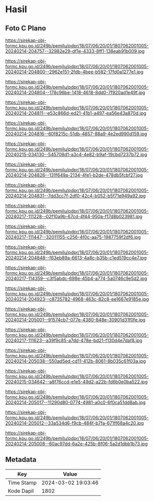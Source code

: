 # Hasil

## Foto C Plano

https://sirekap-obj-formc.kpu.go.id/249b/pemilu/pdpr/18/07/06/20/01/1807062001005-20240214-204757--32982e29-df1e-4333-8ff1-138eab91b009.jpg

https://sirekap-obj-formc.kpu.go.id/249b/pemilu/pdpr/18/07/06/20/01/1807062001005-20240214-204800--2962e151-2fdb-4bee-b582-17fd0a1277e1.jpg

https://sirekap-obj-formc.kpu.go.id/249b/pemilu/pdpr/18/07/06/20/01/1807062001005-20240214-204804--178c96be-1418-4618-8dd0-7f920ad1e49f.jpg

https://sirekap-obj-formc.kpu.go.id/249b/pemilu/pdpr/18/07/06/20/01/1807062001005-20240214-204811--e53c866d-ed21-41b1-a497-ea56e43a870d.jpg

https://sirekap-obj-formc.kpu.go.id/249b/pemilu/pdpr/18/07/06/20/01/1807062001005-20240214-204816--60f8215c-51db-4857-88a9-4e2ed990d159.jpg

https://sirekap-obj-formc.kpu.go.id/249b/pemilu/pdpr/18/07/06/20/01/1807062001005-20240215-034130--545708d1-a3c4-4e82-b9af-19cbd7237b72.jpg

https://sirekap-obj-formc.kpu.go.id/249b/pemilu/pdpr/18/07/06/20/01/1807062001005-20240214-204826--131f649a-2134-4fe1-b2de-478db5fcbf27.jpg

https://sirekap-obj-formc.kpu.go.id/249b/pemilu/pdpr/18/07/06/20/01/1807062001005-20240214-204831--7dd3cc7f-2df0-42c4-b052-b5f71e949a92.jpg

https://sirekap-obj-formc.kpu.go.id/249b/pemilu/pdpr/18/07/06/20/01/1807062001005-20240217-111228--02f10a9b-67cd-4f44-950a-f17d8b023981.jpg

https://sirekap-obj-formc.kpu.go.id/249b/pemilu/pdpr/18/07/06/20/01/1807062001005-20240217-111447--32011155-c256-4f0c-aa75-1987759f2df6.jpg

https://sirekap-obj-formc.kpu.go.id/249b/pemilu/pdpr/18/07/06/20/01/1807062001005-20240214-204848--f63eb89a-6613-4a8c-b35b-c1ed519cc4e7.jpg

https://sirekap-obj-formc.kpu.go.id/249b/pemilu/pdpr/18/07/06/20/01/1807062001005-20240217-114359--c3f5abdc-698e-45b4-a774-5a0746c9e5d2.jpg

https://sirekap-obj-formc.kpu.go.id/249b/pemilu/pdpr/18/07/06/20/01/1807062001005-20240214-204923--c8735782-4968-463c-82c8-ee1667e9185e.jpg

https://sirekap-obj-formc.kpu.go.id/249b/pemilu/pdpr/18/07/06/20/01/1807062001005-20240214-205001--91574cb7-077e-4380-848e-30901d31f0fe.jpg

https://sirekap-obj-formc.kpu.go.id/249b/pemilu/pdpr/18/07/06/20/01/1807062001005-20240217-111623--a39f9c85-a7dd-478e-bd21-f130d4e7daf8.jpg

https://sirekap-obj-formc.kpu.go.id/249b/pemilu/pdpr/18/07/06/20/01/1807062001005-20240214-205038--550ad5ed-cd11-412b-8061-8b035c61f03a.jpg

https://sirekap-obj-formc.kpu.go.id/249b/pemilu/pdpr/18/07/06/20/01/1807062001005-20240215-034642--a8f76ccd-e1e5-49d2-a22b-fd6b0e0ba522.jpg

https://sirekap-obj-formc.kpu.go.id/249b/pemilu/pdpr/18/07/06/20/01/1807062001005-20240214-205017--11290d80-0774-4981-a0c0-6f0ca51dd8ab.jpg

https://sirekap-obj-formc.kpu.go.id/249b/pemilu/pdpr/18/07/06/20/01/1807062001005-20240214-205012--33a534d6-f9cb-484f-b7fa-671ff68a4c20.jpg

https://sirekap-obj-formc.kpu.go.id/249b/pemilu/pdpr/18/07/06/20/01/1807062001005-20240214-205008--60ac97dd-6a2e-425b-8f06-5a2d1dbb1b73.jpg


## Metadata

| Key        | Value               |
| ---------- | ------------------- |
| Time Stamp | 2024-03-02 19:03:46 |
| Kode Dapil | 1802                |



